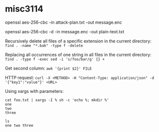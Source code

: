 # misc3114

openssl aes-256-cbc -in attack-plan.txt -out message.enc

openssl aes-256-cbc -d -in message.enc -out plain-text.txt

Recursively delete all files of a specific extension in the current directory: `find . -name "*.bak" -type f -delete`

Replacing all occurrences of one string in all files in the current directory: `find . -type f -exec sed -i 's/foo/bar/g' {} +`

Get second column: `awk '{print $2}' FILE`

HTTP request: `curl -X <METHOD> -H "Content-Type: application/json" -d '{"key1":"value"}' <URL>`

Using xargs with parameters:
```
cat foo.txt | xargs -I % sh -c 'echo %; mkdir %'
one 
two
three

ls 
one two three
```
